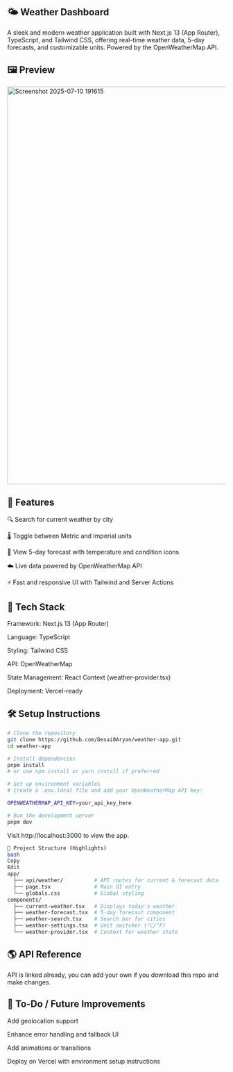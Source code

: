 ## 🌤️ Weather Dashboard
A sleek and modern weather application built with Next.js 13 (App Router), TypeScript, and Tailwind CSS, offering real-time weather data, 5-day forecasts, and customizable units. Powered by the OpenWeatherMap API.

## 🖼️ Preview
<img width="1721" height="916" alt="Screenshot 2025-07-10 191615" src="https://github.com/user-attachments/assets/40a10e5b-2270-4080-8623-9f53f620ee29" />


## 🚀 Features
🔍 Search for current weather by city

🌡️ Toggle between Metric and Imperial units

📅 View 5-day forecast with temperature and condition icons

☁️ Live data powered by OpenWeatherMap API

⚡ Fast and responsive UI with Tailwind and Server Actions

## 🧰 Tech Stack
Framework: Next.js 13 (App Router)

Language: TypeScript

Styling: Tailwind CSS

API: OpenWeatherMap

State Management: React Context (weather-provider.tsx)

Deployment: Vercel-ready

## 🛠️ Setup Instructions
```bash
# Clone the repository
git clone https://github.com/Desai0Aryan/weather-app.git
cd weather-app
```
```bash
# Install dependencies
pnpm install
# or use npm install or yarn install if preferred
```
```bash
# Set up environment variables
# Create a .env.local file and add your OpenWeatherMap API key:
```
```bash
OPENWEATHERMAP_API_KEY=your_api_key_here
```
```bash
# Run the development server
pnpm dev
```
Visit http://localhost:3000 to view the app.
``` bash
📁 Project Structure (Highlights)
bash
Copy
Edit
app/
  ├── api/weather/          # API routes for current & forecast data
  ├── page.tsx              # Main UI entry
  └── globals.css           # Global styling
components/
  ├── current-weather.tsx   # Displays today's weather
  ├── weather-forecast.tsx  # 5-day forecast component
  ├── weather-search.tsx    # Search bar for cities
  ├── weather-settings.tsx  # Unit switcher (°C/°F)
  └── weather-provider.tsx  # Context for weather state
```

## 🌎 API Reference
API is linked already, you can add your own if you download this repo and make changes.


## 📌 To-Do / Future Improvements
Add geolocation support

Enhance error handling and fallback UI

Add animations or transitions

Deploy on Vercel with environment setup instructions
